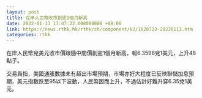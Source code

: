 ```yaml
---
layout: post
title: 在岸人民幣收市創逾1個月新高
date: 2022-01-13 17:47:22.000000000 +08:00
link: https://news.rthk.hk/rthk/ch/component/k2/1628723-20220113.htm
categories: rthk
---
```


在岸人民幣兌美元收市價跟隨中間價創逾1個月新高，報6.3598兌1美元，上升48點子。

交易員指，美國通脹數據未有超出市場預期，市場亦好大程度已反映聯儲加息預期，美元指數跌至95以下波動，人民幣因而上升，不過估計好難升穿6.35兌1美元。
